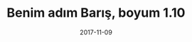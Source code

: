 ---
title: 'Benim adım Barış, boyum 1.10'
description: Yazı yazma konusunda biraz acemiyim. O yüzden yazının başından sonundan kafanıza göre okuyarak doğru düzeni kendiniz bulursunuz diye düşünerek yazıya bodoslama giriyorum.
url: https://medium.com/adem-md/ademilter-com-v4-4bc0ce0a1178
date: 2017-11-09
platform: medium.com
readMin: 3
image: https://cdn-images-1.medium.com/max/800/1*ZRqR4JeqiKu7g7c3KeYthA.png
---